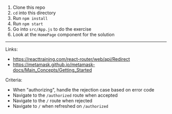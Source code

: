 1. Clone this repo
1. `cd` into this directory
1. Run `npm install`
1. Run `npm start`
1. Go into `src/App.js` to do the exercise
1. Look at the `HomePage` component for the solution

---

Links:

- https://reacttraining.com/react-router/web/api/Redirect
- https://metamask.github.io/metamask-docs/Main_Concepts/Getting_Started

Criteria:

- When "authorizing", handle the rejection case based on error code
- Navigate to the `/authorized` route when accepted
- Navigate to the `/` route when rejected
- Navigate to `/` when refreshed on `/authorized`
